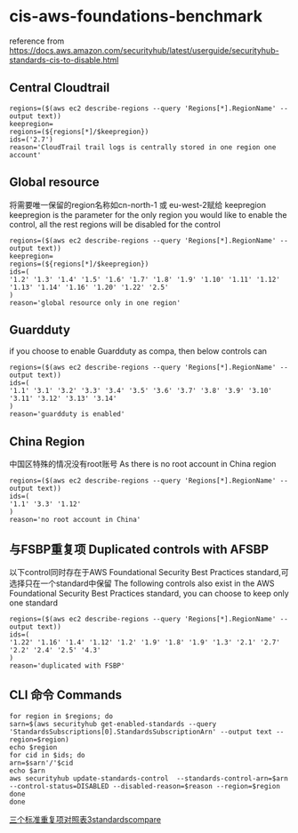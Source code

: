 # cis-aws-foundations-benchmark
reference from https://docs.aws.amazon.com/securityhub/latest/userguide/securityhub-standards-cis-to-disable.html
## Central Cloudtrail
```
regions=($(aws ec2 describe-regions --query 'Regions[*].RegionName' --output text))
keepregion=
regions=(${regions[*]/$keepregion}) 
ids=('2.7')
reason='CloudTrail trail logs is centrally stored in one region one account'
```
## Global resource
将需要唯一保留的region名称如cn-north-1 或 eu-west-2赋给 keepregion
keepregion is the parameter for the only region you would like to enable the control, all the rest regions will be disabled for the control
```
regions=($(aws ec2 describe-regions --query 'Regions[*].RegionName' --output text))
keepregion=
regions=(${regions[*]/$keepregion}) 
ids=(
'1.2' '1.3' '1.4' '1.5' '1.6' '1.7' '1.8' '1.9' '1.10' '1.11' '1.12' '1.13' '1.14' '1.16' '1.20' '1.22' '2.5'
)
reason='global resource only in one region'
```
## Guardduty
if you choose to enable Guardduty as compa, then below controls can 
```
regions=($(aws ec2 describe-regions --query 'Regions[*].RegionName' --output text))
ids=(
'1.1' '3.1' '3.2' '3.3' '3.4' '3.5' '3.6' '3.7' '3.8' '3.9' '3.10' '3.11' '3.12' '3.13' '3.14'
)
reason='guardduty is enabled'
```
## China Region
中国区特殊的情况没有root账号 As there is no root account in China region
```
regions=($(aws ec2 describe-regions --query 'Regions[*].RegionName' --output text))
ids=(
'1.1' '3.3' '1.12' 
)
reason='no root account in China'
```
## 与FSBP重复项 Duplicated controls with AFSBP
以下control同时存在于AWS Foundational Security Best Practices standard,可选择只在一个standard中保留
The following controls also exist in the AWS Foundational Security Best Practices standard, you can choose to keep only one standard
```
regions=($(aws ec2 describe-regions --query 'Regions[*].RegionName' --output text))
ids=(
'1.22' '1.16' '1.4' '1.12' '1.2' '1.9' '1.8' '1.9' '1.3' '2.1' '2.7' '2.2' '2.4' '2.5' '4.3'
)
reason='duplicated with FSBP'
```
## CLI 命令 Commands
```
for region in $regions; do
sarn=$(aws securityhub get-enabled-standards --query 'StandardsSubscriptions[0].StandardsSubscriptionArn' --output text --region=$region)
echo $region
for cid in $ids; do
arn=$sarn'/'$cid
echo $arn
aws securityhub update-standards-control  --standards-control-arn=$arn --control-status=DISABLED --disabled-reason=$reason --region=$region
done
done
```


[三个标准重复项对照表3standardscompare](https://github.com/jessicawyc/securityhub-standard-control-disable#%E4%B8%89%E4%B8%AA%E6%A0%87%E5%87%86%E7%9A%84%E7%9B%B8%E4%BC%BC%E6%88%96%E9%87%8D%E5%A4%8D%E6%9D%A1%E6%AC%BE%E5%AF%B9%E7%85%A7duplicated-or-similar-controls-iin-3-standards)
